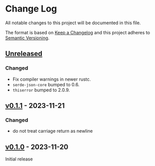 # Change Log

All notable changes to this project will be documented in this file.

The format is based on [Keep a Changelog](http://keepachangelog.com/)
and this project adheres to [Semantic Versioning](http://semver.org/).

## [Unreleased]

### Changed

- Fix compiler warnings in newer rustc.
- `serde-json-core` bumped to 0.6.
- `thiserror` bumped to 2.0.9.

## [v0.1.1] - 2023-11-21

### Changed

- do not treat carriage return as newline

## [v0.1.0] - 2023-11-20

Initial release

[Unreleased]: https://github.com/strawlab/json-lines/compare/v0.1.1...HEAD
[v0.1.1]: https://github.com/strawlab/json-lines/compare/v0.1.0...v0.1.1
[v0.1.0]: https://github.com/strawlab/json-lines/releases/tag/v0.1.0
